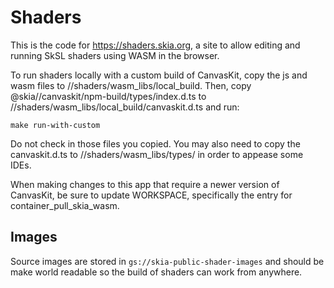 # Shaders

This is the code for https://shaders.skia.org, a site to allow editing and
running SkSL shaders using WASM in the browser.

To run shaders locally with a custom build of CanvasKit, copy the js and wasm files to
//shaders/wasm_libs/local_build. Then, copy @skia//canvaskit/npm-build/types/index.d.ts to
//shaders/wasm_libs/local_build/canvaskit.d.ts and run:

```
make run-with-custom
```

Do not check in those files you copied. You may also need to copy the canvaskit.d.ts to
//shaders/wasm_libs/types/ in order to appease some IDEs.

When making changes to this app that require a newer version of CanvasKit, be sure to update
WORKSPACE, specifically the entry for container_pull_skia_wasm.

## Images

Source images are stored in `gs://skia-public-shader-images` and should be make
world readable so the build of shaders can work from anywhere.
